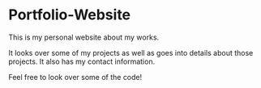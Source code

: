 # Portfolio-Website
This is my personal website about my works.

It looks over some of my projects as well as goes into details about those projects. It also has my contact information.

Feel free to look over some of the code!
